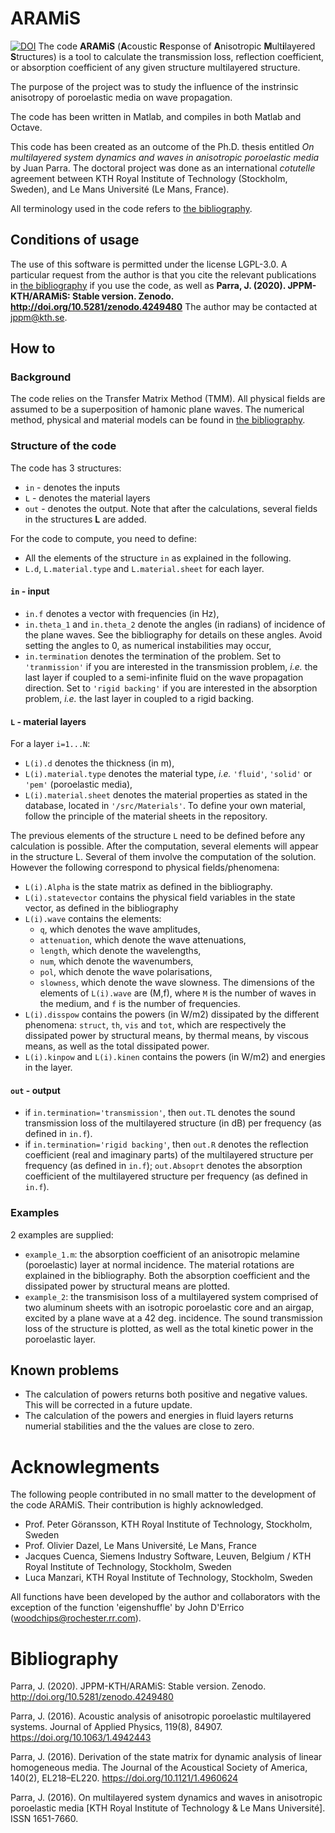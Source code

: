 # ARAMiS
[![DOI](https://zenodo.org/badge/308288970.svg)](https://zenodo.org/badge/latestdoi/308288970)
The code **ARAMiS** (**A**coustic **R**esponse of **A**nisotropic **M**ult**i**layered **S**tructures) is a tool to calculate the transmission loss, reflection coefficient, or absorption coefficient of any given structure multilayered structure.

The purpose of the project was to study the influence of the instrinsic anisotropy of poroelastic media on wave propagation. 

The code has been written in Matlab, and compiles in both Matlab and Octave.

This code has been created as an outcome of the Ph.D. thesis entitled *On multilayered system dynamics and waves in anisotropic poroelastic media* by Juan Parra. The doctoral project was done as an international *cotutelle* agreement between KTH Royal Institute of Technology (Stockholm, Sweden), and Le Mans Université (Le Mans, France).

All terminology used in the code refers to [the bibliography](Bibliography).

## Conditions of usage
The use of this software is permitted under the license LGPL-3.0.
A particular request from the author is that you cite the relevant publications in [the bibliography](Bibliography) if you use the code, as well as **Parra, J. (2020). JPPM-KTH/ARAMiS: Stable version. Zenodo. http://doi.org/10.5281/zenodo.4249480**
The author may be contacted at [jppm@kth.se](mailto:jppm@kth.se).

## How to

### Background 
The code relies on the Transfer Matrix Method (TMM). All physical fields are assumed to be a superposition of hamonic plane waves.
The numerical method, physical and material models can be found in [the bibliography](Bibliography).

### Structure of the code
The code has 3 structures:
* `in` - denotes the inputs
* `L` - denotes the material layers
* `out` - denotes the output. Note that after the calculations, several fields in the structures **L** are added.

For the code to compute, you need to define:
* All the elements of the structure `in` as explained in the following.
* `L.d`, `L.material.type` and `L.material.sheet` for each layer. 

#### `in` - input
* `in.f` denotes a vector with frequencies (in Hz),
* `in.theta_1` and `in.theta_2` denote the angles (in radians) of incidence of the plane waves. See the bibliography for details on these angles. Avoid setting the angles to 0, as numerical instabilities may occur,
* `in.termination` denotes the termination of the problem. Set to `'tranmission'` if you are interested in the transmission problem, *i.e.* the last layer if coupled to a semi-infinite fluid on the wave propagation direction. Set to `'rigid backing'` if you are interested in the absorption problem, *i.e.* the last layer in coupled to a rigid backing.
	
#### `L` - material layers
For a layer `i=1...N`:
* `L(i).d` denotes the thickness (in m),
* `L(i).material.type` denotes the material type, *i.e.* `'fluid'`, `'solid'` or `'pem'` (poroelastic media),
* `L(i).material.sheet` denotes the material properties as stated in the database, located in `'/src/Materials'`. To define your own material, follow the principle of the material sheets in the repository.
	
The previous elements of the structure `L` need to be defined before any calculation is possible.
After the computation, several elements will appear in the structure L.  Several of them involve the computation of the solution. However the following correspond to physical fields/phenomena:

* `L(i).Alpha` is the state matrix as defined in the bibliography.
*  `L(i).statevector` contains the physical field variables in the state vector, as defined in the bibliography
*  `L(i).wave` contains the elements:
	* `q`, which denotes the wave amplitudes, 
	* `attenuation`, which denote the wave attenuations,
	* `length`, which denote the wavelengths,
	* `num`, which denote the wavenumbers,
	* `pol`, which denote the wave polarisations,
	* `slowness`, which denote the wave slowness.
	The dimensions of the elements of `L(i).wave` are (M,f), where `M` is the number of waves in the medium, and `f` is the number of frequencies.
* `L(i).disspow` contains the powers (in W/m2) dissipated by the different phenomena: `struct`, `th`, `vis` and `tot`, which are respectively the dissipated power by structural means, by thermal means, by viscous means, as well as the total dissipated power.
* `L(i).kinpow` and `L(i).kinen` contains the powers (in W/m2) and energies in the layer.

#### `out` - output

* if `in.termination='transmission'`, then `out.TL` denotes the sound transmission loss of the multilayered structure (in dB) per frequency (as defined in `in.f`).
* if `in.termination='rigid backing'`, then `out.R` denotes the reflection coefficient (real and imaginary parts) of the multilayered structure per frequency (as defined in `in.f`); `out.Absoprt` denotes the absorption coefficient of the multilayered structure per frequency (as defined in `in.f`).

### Examples
2 examples are supplied:
* `example_1.m`: the absorption coefficient of an anisotropic melamine (poroelastic) layer at normal incidence. The material rotations are explained in the bibliography. Both the absorption coefficient and the dissipated power by structural means are plotted.
* `example_2`: the transmisison loss of a multilayered system comprised of two aluminum sheets with an isotropic poroelastic core and an airgap, excited by a plane wave at a 42 deg. incidence. The sound transmission loss of the structure is plotted, as well as the total kinetic power in the poroelastic layer.

## Known problems
* The calculation of powers returns both positive and negative values. This will be corrected in a future update.
* The calculation of the powers and energies in fluid layers returns numerial stabilities and the the values are close to zero.


# Acknowlegments
The following people contributed in no small matter to the development of the code ARAMiS. Their contribution is highly acknowledged.

* Prof. Peter Göransson, KTH Royal Institute of Technology, Stockholm, Sweden
* Prof. Olivier Dazel, Le Mans Université, Le Mans, France
* Jacques Cuenca, Siemens Industry Software, Leuven, Belgium / KTH Royal Institute of Technology, Stockholm, Sweden
* Luca Manzari, KTH Royal Institute of Technology, Stockholm, Sweden

All functions have been developed by the author and collaborators with the exception of the function 'eigenshuffle' by John D'Errico (woodchips@rochester.rr.com).

# Bibliography
Parra, J. (2020). JPPM-KTH/ARAMiS: Stable version. Zenodo. http://doi.org/10.5281/zenodo.4249480

Parra, J. (2016). Acoustic analysis of anisotropic poroelastic multilayered systems. Journal of Applied Physics, 119(8), 84907. https://doi.org/10.1063/1.4942443

Parra, J. (2016). Derivation of the state matrix for dynamic analysis of linear homogeneous media. The Journal of the Acoustical Society of America, 140(2), EL218–EL220. https://doi.org/10.1121/1.4960624

Parra, J. (2016). On multilayered system dynamics and waves in anisotropic poroelastic media [KTH Royal Institute of Technology & Le Mans Université]. ISSN 1651-7660.
